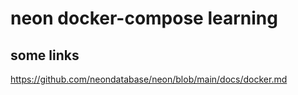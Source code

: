 # neon docker-compose learning


## some links

https://github.com/neondatabase/neon/blob/main/docs/docker.md